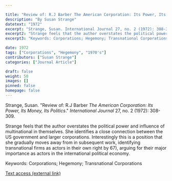 ```yaml
---

title: "Review of: R.J Barber The American Corporation: Its Power, Its Money, Its Politics"
description: "By Susan Strange"
datetext: "1972"
excerpt: "Strange, Susan. International Journal 27, no. 2 (1972): 308-309."
excerpt2: "Strange feels that the author overstates the political power and influence of multinational in themselves. She identifies a close connection between the US government and larger corporations. Interestingly this is a position that she gradually moves away from in subsequent work, identifying transnational firms as actors in their own right by 67), arguing for their major importance as actors in the international political economy."
excerpt3: "Keywords: Corporations; Hegemony; Transnational Corporations"

date: 1972
tags: ["Corporations", "Hegemony", "1970's"]
contributors: ["Susan Strange"]
categories: ["Journal Article"]

draft: false
weight: 50
images: []
pinned: false
homepage: false
---
```


Strange, Susan. "Review of: R.J Barber *The American Corporation: Its Power, Its Money, Its Politics*." *International Journal* 27, no. 2 (1972): 308-309.

Strange feels that the author overstates the political power and influence of multinational in themselves. She identifies a close connection between the US government and larger corporations. Interestingly this is a position that she gradually moves away from in subsequent work, identifying transnational firms as actors in their own right by 67), arguing for their major importance as actors in the international political economy.

Keywords: Corporations; Hegemony; Transnational Corporations

[Text access (external link)](https://doi.org/10.1177/00207020720270021)

